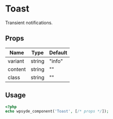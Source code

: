 # Toast

Transient notifications.

## Props

| Name    | Type   | Default |
| ------- | ------ | ------- |
| variant | string | "info"  |
| content | string | ""      |
| class   | string | ""      |

## Usage

```php
<?php
echo wpsyde_component('Toast', [/* props */]);
```
